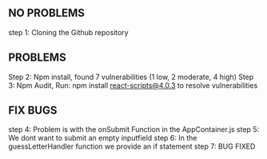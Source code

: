 ## NO PROBLEMS
step 1: Cloning the Github repository

## PROBLEMS
Step 2: Npm install, found 7 vulnerabilities (1 low, 2 moderate, 4 high)
Step 3: Npm Audit, Run: npm install react-scripts@4.0.3  to resolve vulnerabilities

## FIX BUGS
step 4: Problem is with the onSubmit Function in the AppContainer.js
step 5: We dont want to submit an empty inputfield
step 6: In the guessLetterHandler function we provide an if statement
step 7: BUG FIXED